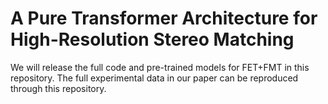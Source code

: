 # A Pure Transformer Architecture for High-Resolution Stereo Matching
We will release the full code and pre-trained models for FET+FMT in this repository. The full experimental data in our paper can be reproduced through this repository.
